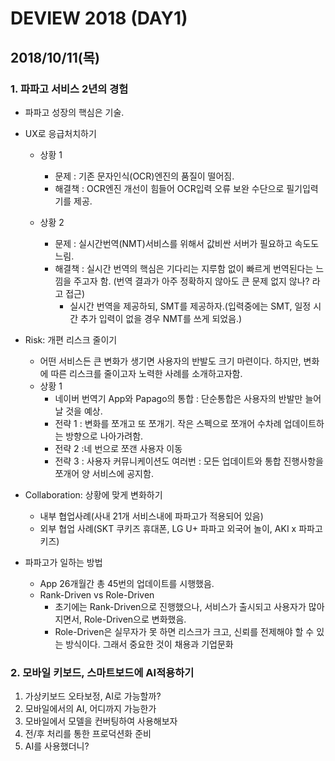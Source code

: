 # DEVIEW 2018 (DAY1)

## 2018/10/11(목)

### 1. 파파고 서비스 2년의 경험

- 파파고 성장의 핵심은 기술.

- UX로 응급처치하기

  - 상황 1
    - 문제 : 기존 문자인식(OCR)엔진의 품질이 떨어짐.
    - 해결책 : OCR엔진 개선이 힘들어 OCR입력 오류 보완 수단으로 필기입력기를 제공.

  - 상황 2
    - 문제 : 실시간번역(NMT)서비스를 위해서 값비싼 서버가 필요하고 속도도 느림.
    - 해결책 : 실시간 번역의 핵심은 기다리는 지루함 없이 빠르게 번역된다는 느낌을 주고자 함. (번역 결과가 아주 정확하지 않아도 큰 문제 없지 않나? 라고 접근)
      - 실시간 번역을 제공하되, SMT를 제공하자.(입력중에는 SMT, 일정 시간 추가 입력이 없을 경우 NMT를 쓰게 되었음.)

- Risk: 개편 리스크 줄이기
  - 어떤 서비스든 큰 변화가 생기면 사용자의 반발도 크기 마련이다. 하지만, 변화에 따른 리스크를 줄이고자 노력한 사례를 소개하고자함.
  - 상황 1
    - 네이버 번역기 App와  Papago의 통합 : 단순통합은 사용자의 반발만 늘어날 것을 예상.
    - 전략 1 : 변화를 쪼개고 또 쪼개기. 작은 스펙으로 쪼개어 수차례 업데이트하는 방향으로 나아가려함.
    - 전략 2  :네 번으로 쪼갠 사용자 이동
    - 전략 3 : 사용자 커뮤니케이션도 여러번 : 모든 업데이트와 통합 진행사항을 쪼개어 양 서비스에 공지함.

- Collaboration: 상황에 맞게 변화하기
  - 내부 협업사례(사내 21개 서비스내에 파파고가 적용되어 있음)
  - 외부 협업 사례(SKT 쿠키즈 휴대폰, LG U+ 파파고 외국어 놀이, AKI x 파파고 키즈) 

- 파파고가 일하는 방법
  - App 26개월간 총 45번의 업데이트를 시행했음.
  - Rank-Driven vs Role-Driven
    - 초기에는 Rank-Driven으로 진행했으나, 서비스가 출시되고 사용자가 많아지면서, Role-Driven으로 변화했음.
    - Role-Driven은 실무자가 못 하면 리스크가 크고, 신뢰를 전제해야 할 수 있는 방식이다. 그래서 중요한 것이 채용과 기업문화

### 2. 모바일 키보드, 스마트보드에 AI적용하기

1. 가상키보드 오타보정, AI로 가능할까?
2. 모바일에서의 AI, 어디까지 가능한가
3. 모바일에서 모델을 컨버팅하여 사용해보자
4. 전/후 처리를 통한 프로덕션화 준비
5. AI를 사용했더니?